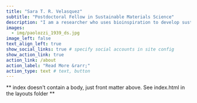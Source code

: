 ```yaml
---
title: "Sara T. R. Velasquez"
subtitle: "Postdoctoral Fellow in Sustainable Materials Science"
description: "I am a researcher who uses bioinspiration to develop sustainable alternatives for applications where existing materials are polluting."
images:
  - img/paolozzi_1939_ds.jpg
image_left: false
text_align_left: true
show_social_links: true # specify social accounts in site config
show_action_link: true
action_link: /about
action_label: "Read More &rarr;"
action_type: text # text, button
---
```


** index doesn't contain a body, just front matter above.
See index.html in the layouts folder **
